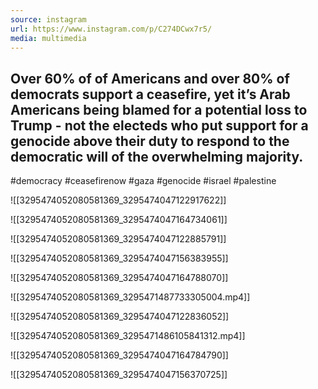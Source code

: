 ```yaml
---
source: instagram
url: https://www.instagram.com/p/C274DCwx7r5/
media: multimedia
---
```


## Over 60% of of Americans and over 80% of democrats support a ceasefire, yet it’s Arab Americans being blamed for a potential loss to Trump - not the electeds who put support for a genocide above their duty to respond to the democratic will of the overwhelming majority. 

#democracy #ceasefirenow #gaza #genocide #israel #palestine

![[3295474052080581369_3295474047122917622]]

![[3295474052080581369_3295474047164734061]]

![[3295474052080581369_3295474047122885791]]

![[3295474052080581369_3295474047156383955]]

![[3295474052080581369_3295474047164788070]]

![[3295474052080581369_3295471487733305004.mp4]]

![[3295474052080581369_3295474047122836052]]

![[3295474052080581369_3295471486105841312.mp4]]

![[3295474052080581369_3295474047164784790]]

![[3295474052080581369_3295474047156370725]]


